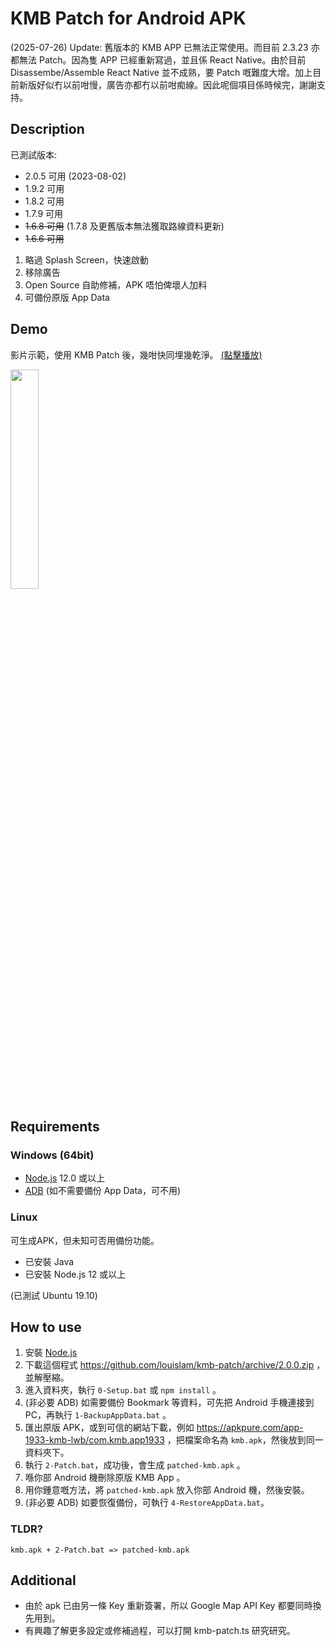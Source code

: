 # KMB Patch for Android APK

(2025-07-26) Update: 舊版本的 KMB APP 已無法正常使用。而目前 2.3.23 亦都無法 Patch。因為隻 APP 已經重新寫過，並且係 React Native。由於目前 Disassembe/Assemble React Native 並不成熟，要 Patch 嘅難度大增。加上目前新版好似冇以前咁慢，廣告亦都冇以前咁痴線。因此呢個項目係時候完，謝謝支持。

## Description

已測試版本: 
  * 2.0.5 可用 (2023-08-02)
  * 1.9.2 可用
  * 1.8.2 可用
  * 1.7.9 可用
  * ~~1.6.8 可用~~ (1.7.8 及更舊版本無法獲取路線資料更新)
  * ~~1.6.6 可用~~

1. 略過 Splash Screen，快速啟動
2. 移除廣告
3. Open Source 自助修補，APK 唔怕俾壞人加料 
4. 可備份原版 App Data

## Demo

影片示範，使用 KMB Patch 後，幾咁快同埋幾乾淨。
[(點擊播放)](https://youtu.be/hwvs_Z5rMbo)

[<img src="https://img.youtube.com/vi/hwvs_Z5rMbo/0.jpg" width="30%">](https://youtu.be/hwvs_Z5rMbo)

## Requirements

### Windows (64bit) 

* [Node.js](https://nodejs.org/dist/v12.18.3/node-v12.18.3-x64.msi) 12.0 或以上
* [ADB](https://dl.google.com/android/repository/platform-tools-latest-windows.zip) (如不需要備份 App Data，可不用)

### Linux 

可生成APK，但未知可否用備份功能。

* 已安裝 Java
* 已安裝 Node.js 12 或以上

(已測試 Ubuntu 19.10)

## How to use

1. 安裝 [Node.js](https://nodejs.org/en/download)
2. 下載這個程式 https://github.com/louislam/kmb-patch/archive/2.0.0.zip ，並解壓縮。
3. 進入資料夾，執行 `0-Setup.bat` 或 `npm install` 。
4. (非必要 ADB) 如需要備份 Bookmark 等資料，可先把 Android 手機連接到 PC，再執行 `1-BackupAppData.bat` 。
5. 匯出原版 APK，或到可信的網站下載，例如 https://apkpure.com/app-1933-kmb-lwb/com.kmb.app1933 ，把檔案命名為 `kmb.apk`，然後放到同一資料夾下。
6. 執行 `2-Patch.bat`，成功後，會生成 `patched-kmb.apk` 。
7. 喺你部 Android 機刪除原版 KMB App 。
8. 用你鍾意嘅方法，將 `patched-kmb.apk` 放入你部 Android 機，然後安裝。
9. (非必要 ADB) 如要恢復備份，可執行 `4-RestoreAppData.bat`。

### TLDR?

```
kmb.apk + 2-Patch.bat => patched-kmb.apk
```

## Additional 

* 由於 apk 已由另一條 Key 重新簽署，所以 Google Map API Key 都要同時換先用到。
* 有興趣了解更多設定或修補過程，可以打開 kmb-patch.ts 研究研究。

